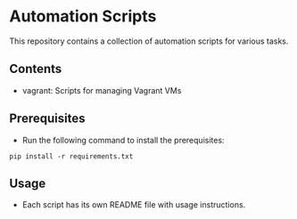 # Automation Scripts

This repository contains a collection of automation scripts for various tasks.

## Contents

- vagrant: Scripts for managing Vagrant VMs

## Prerequisites

- Run the following command to install the prerequisites:

`pip install -r requirements.txt`

## Usage

- Each script has its own README file with usage instructions.
